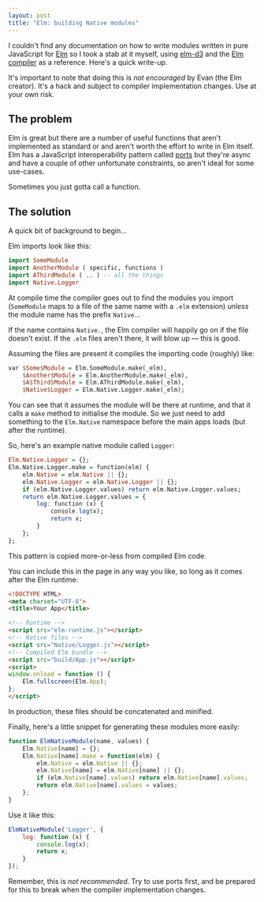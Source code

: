 ```yaml
---
layout: post
title: "Elm: building Native modules"
---
```


I couldn't find any documentation on how to write modules written in pure JavaScript for [Elm][elm] so I took a stab at it myself, using [elm-d3][elm-d3] and the [Elm compiler][elm-compiler] as a reference. Here's a quick write-up.

It's important to note that doing this is *not encouraged* by Evan (the Elm creator). It's a hack and subject to compiler implementation changes. Use at your own risk.

## The problem

Elm is great but there are a number of useful functions that aren't implemented as standard or and aren't worth the effort to write in Elm itself. Elm has a JavaScript interoperability pattern called [ports][ports] but they're async and have a couple of other unfortunate constraints, so aren't ideal for some use-cases.

Sometimes you just gotta call a function.

## The solution

A quick bit of background to begin...

Elm imports look like this:

```haskell
import SomeModule
import AnotherModule ( specific, functions )
import AThirdModule ( .. ) -- all the things
import Native.Logger
```

At compile time the compiler goes out to find the modules you import (`SomeModule` maps to a file of the same name with a `.elm` extension) *unless* the module name has the prefix `Native.`.

If the name contains `Native.`, the Elm compiler will happily go on if the file doesn't exist. If the `.elm` files aren't there, it will blow up — this is good.

Assuming the files are present it compiles the importing code (roughly) like:

```haskell
var $Some$Module = Elm.SomeModule.make(_elm),
    $Another$Module = Elm.AnotherModule.make(_elm),
    $A$Third$Module = Elm.AThirdModule.make(_elm),
    $Native$Logger = Elm.Native.Logger.make(_elm);
```

You can see that it assumes the module will be there at runtime, and that it calls a `make` method to initialise the module. So we just need to add something to the `Elm.Native` namespace before the main apps loads (but after the runtime).

So, here's an example native module called `Logger`:

```haskell
Elm.Native.Logger = {};
Elm.Native.Logger.make = function(elm) {
    elm.Native = elm.Native || {};
    elm.Native.Logger = elm.Native.Logger || {};
    if (elm.Native.Logger.values) return elm.Native.Logger.values;
    return elm.Native.Logger.values = {
        log: function (x) {
            console.log(x);
            return x;
        }
    };
};
```

This pattern is copied more-or-less from compiled Elm code.

You can include this in the page in any way you like, so long as it comes after the Elm runtime:

```html
<!DOCTYPE HTML>
<meta charset="UTF-8">
<title>Your App</title>

<!-- Runtime -->
<script src="elm-runtime.js"></script>
<!-- Native files -->
<script src="Native/Logger.js"></script>
<!-- Compiled Elm bundle -->
<script src="build/App.js"></script>
<script>
window.onload = function () {
    Elm.fullscreen(Elm.App);
};
</script>
```

In production, these files should be concatenated and minified.

Finally, here's a little snippet for generating these modules more easily:

```js
function ElmNativeModule(name, values) {
    Elm.Native[name] = {};
    Elm.Native[name].make = function(elm) {
        elm.Native = elm.Native || {};
        elm.Native[name] = elm.Native[name] || {};
        if (elm.Native[name].values) return elm.Native[name].values;
        return elm.Native[name].values = values;
    };
}
```

Use it like this:

```js
ElmNativeModule('Logger', {
    log: function (x) {
        console.log(x);
        return x;
    }
});
```

Remember, this is *not recommended*. Try to use ports first, and be prepared for this to break when the compiler implementation changes.

[elm]: http://elm-lang.org/ "Elm"
[elm-d3]: https://github.com/seliopou/elm-d3 "seliopou/elm-d3"
[elm-compiler]: https://github.com/elm-lang/Elm "elm-lang/Elm"
[ports]: http://elm-lang.org/learn/Ports.elm "Learn Ports"
